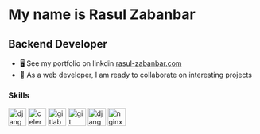 My name is Rasul Zabanbar
===============================

  Backend Developer
-----------------------------
*   🖥️  See my portfolio on linkdin [rasul-zabanbar.com](https://www.linkedin.com/in/rasul-zabanbar-2b8bb5267/)
*   🤝  As a web developer, I am ready to collaborate on interesting projects

### Skills
<p>
  <style>
    .logo {
      width: 36px;
      height: 36px;
    }
  </style>

  <!-- تعریف متغیرها -->
  <script>
    var djangoSiteUrl = "https://www.djangoproject.com/";
    var rabbitmqLogoUrl = "https://raw.githubusercontent.com/Russell-zabanbar/Russell-zabanbar/0a84bc790065b0408d257ae053a1981be5778770/RabbitMQ-Logo.wine.svg";
    var celeryLogoUrl = "https://raw.githubusercontent.com/Russell-zabanbar/Russell-zabanbar/main/Celery_logo.png";
    var gitlabLogoUrl = "https://raw.githubusercontent.com/Russell-zabanbar/Russell-zabanbar/0a84bc790065b0408d257ae053a1981be5778770/GitLab-Logo.wine.svg";
    var nginxLogoUrl = "https://raw.githubusercontent.com/Russell-zabanbar/Russell-zabanbar/0a84bc790065b0408d257ae053a1981be5778770/Nginx-Logo.wine.svg"
    var djangoLogoUrl = "https://raw.githubusercontent.com/Russell-zabanbar/Russell-zabanbar/0a84bc790065b0408d257ae053a1981be5778770/django-logo.svg"
    var gitLogoUrl = "https://github.com/Russell-zabanbar/Russell-zabanbar/blob/main/git-logo.png"
  </script>

  <!-- استفاده از متغیرها -->
  <a href="djangoUrl" target="_blank" rel="noreferrer"><img src="rabbitmqLogoUrl" class="logo" alt="django" /></a>
  <a href="javascript:void(0);" target="_blank" rel="noreferrer"><img src="celeryLogoUrl" class="logo" alt="celery" /></a>
  <a href="javascript:void(0);" target="_blank" rel="noreferrer"><img src="gitlabLogoUrl" class="logo" alt="gitlab" /></a>
  <a href="javascript:void(0);" target="_blank" rel="noreferrer"><img src="gitLogoUrl" class="logo" alt="git" /></a>
  <a href="javascript:void(0);" target="_blank" rel="noreferrer"><img src="djangoLogoUrl" class="logo" alt="django" /></a>
  <a href="javascript:void(0);" target="_blank" rel="noreferrer"><img src="nginxLogoUrl" class="logo" alt="nginx" /></a>
  
  
  
</p>


<!--
**Russell-zabanbar/Russell-zabanbar** is a ✨ _special_ ✨ repository because its `README.md` (this file) appears on your GitHub profile.

Here are some ideas to get you started:

- 
- 🌱 I’m currently learning ...
- 👯 I’m looking to collaborate on ...
- 🤔 I’m looking for help with ...
- 💬 Ask me about ...
- 📫 How to reach me: ...
- 😄 Pronouns: ...
- ⚡ Fun fact: ...
-->
